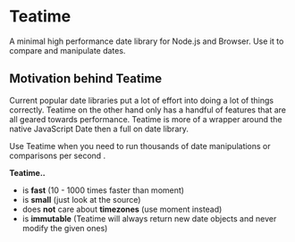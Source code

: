 # Teatime

A minimal high performance date library for Node.js and Browser. Use it to compare and manipulate dates.

## Motivation behind Teatime

Current popular date libraries put a lot of effort into doing a lot of things correctly. Teatime on the other hand only has a handful of features that are all geared towards performance. Teatime is more of a wrapper around the native JavaScript Date then a full on date library.

Use Teatime when you need to run thousands of date manipulations or comparisons per second  .

**Teatime..**
* is **fast** (10 - 1000 times faster than moment)
* is **small** (just look at the source)
* does **not** care about **timezones** (use moment instead)
* is **immutable** (Teatime will always return new date objects and never modify the given ones)
